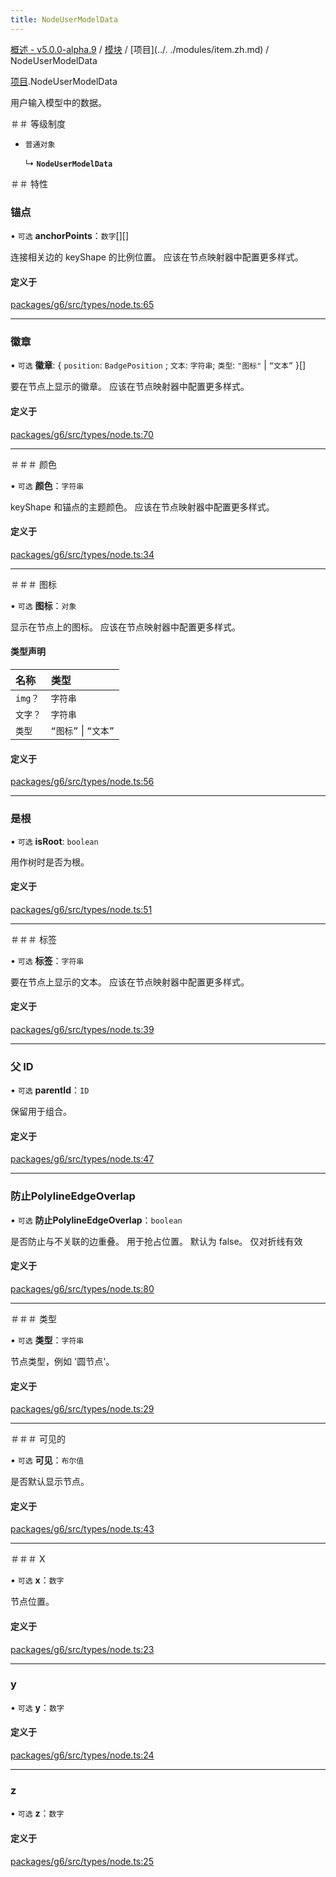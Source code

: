```yaml
---
title: NodeUserModelData
---
```


[概述 - v5.0.0-alpha.9](../../README.zh.md) / [模块](../../modules.zh.md) / [项目](../. ./modules/item.zh.md) / NodeUserModelData 

 [项目](../../modules/item.zh.md).NodeUserModelData 

 用户输入模型中的数据。 

 ＃＃ 等级制度 

 - `普通对象` 

   ↳ **`NodeUserModelData`** 

 ＃＃ 特性 

 ### 锚点 

 • `可选` **anchorPoints**：`数字`[][] 

 连接相关边的 keyShape 的比例位置。 
 应该在节点映射器中配置更多样式。 

 #### 定义于 

 [packages/g6/src/types/node.ts:65](https://github.com/antvis/G6/blob/f03c826ec6/packages/g6/src/types/node.ts#L65) 

 ___ 

 ### 徽章 

 • `可选` **徽章**: { `position`: `BadgePosition` ; `文本`: `字符串`; `类型`: ``"图标"`` \| ``“文本”`` }[] 

 要在节点上显示的徽章。 
 应该在节点映射器中配置更多样式。 

 #### 定义于 

 [packages/g6/src/types/node.ts:70](https://github.com/antvis/G6/blob/f03c826ec6/packages/g6/src/types/node.ts#L70) 

 ___ 

 ＃＃＃ 颜色 

 • `可选` **颜色**：`字符串` 

 keyShape 和锚点的主题颜色。 
 应该在节点映射器中配置更多样式。 

 #### 定义于 

 [packages/g6/src/types/node.ts:34](https://github.com/antvis/G6/blob/f03c826ec6/packages/g6/src/types/node.ts#L34) 

 ___ 

 ＃＃＃ 图标 

 • `可选` **图标**：`对象` 

 显示在节点上的图标。 
 应该在节点映射器中配置更多样式。 

 #### 类型声明 

 | 名称 | 类型 | 
 | :------ | :------ | 
 | `img？` | `字符串` | 
 | `文字？` | `字符串` | 
 | `类型` | ``“图标”`` \| ``“文本”`` | 

 #### 定义于 

 [packages/g6/src/types/node.ts:56](https://github.com/antvis/G6/blob/f03c826ec6/packages/g6/src/types/node.ts#L56) 

 ___ 

 ### 是根 

 • `可选` **isRoot**: `boolean` 

 用作树时是否为根。 

 #### 定义于 

 [packages/g6/src/types/node.ts:51](https://github.com/antvis/G6/blob/f03c826ec6/packages/g6/src/types/node.ts#L51) 

 ___ 

 ＃＃＃ 标签 

 • `可选` **标签**：`字符串` 

 要在节点上显示的文本。 
 应该在节点映射器中配置更多样式。 

 #### 定义于 

 [packages/g6/src/types/node.ts:39](https://github.com/antvis/G6/blob/f03c826ec6/packages/g6/src/types/node.ts#L39) 

 ___ 

 ### 父 ID 

 • `可选` **parentId**：`ID` 

 保留用于组合。 

 #### 定义于 

 [packages/g6/src/types/node.ts:47](https://github.com/antvis/G6/blob/f03c826ec6/packages/g6/src/types/node.ts#L47) 

 ___ 

 ### 防止PolylineEdgeOverlap 

 • `可选` **防止PolylineEdgeOverlap**：`boolean` 

 是否防止与不关联的边重叠。 用于抢占位置。 
 默认为 false。 
 仅对折线有效 

 #### 定义于 

 [packages/g6/src/types/node.ts:80](https://github.com/antvis/G6/blob/f03c826ec6/packages/g6/src/types/node.ts#L80) 

 ___ 

 ＃＃＃ 类型 

 • `可选` **类型**：`字符串` 

 节点类型，例如 '圆节点'。 

 #### 定义于 

 [packages/g6/src/types/node.ts:29](https://github.com/antvis/G6/blob/f03c826ec6/packages/g6/src/types/node.ts#L29) 

 ___ 

 ＃＃＃ 可见的 

 • `可选` **可见**：`布尔值` 

 是否默认显示节点。 

 #### 定义于 

 [packages/g6/src/types/node.ts:43](https://github.com/antvis/G6/blob/f03c826ec6/packages/g6/src/types/node.ts#L43) 

 ___ 

 ＃＃＃ X 

 • `可选` **x**：`数字` 

 节点位置。 

 #### 定义于 

 [packages/g6/src/types/node.ts:23](https://github.com/antvis/G6/blob/f03c826ec6/packages/g6/src/types/node.ts#L23) 

 ___ 

 ### y 

 • `可选` **y**：`数字` 

 #### 定义于 

 [packages/g6/src/types/node.ts:24](https://github.com/antvis/G6/blob/f03c826ec6/packages/g6/src/types/node.ts#L24) 

 ___ 

 ### z 

 • `可选` **z**：`数字` 

 #### 定义于 

 [packages/g6/src/types/node.ts:25](https://github.com/antvis/G6/blob/f03c826ec6/packages/g6/src/types/node.ts#L25)